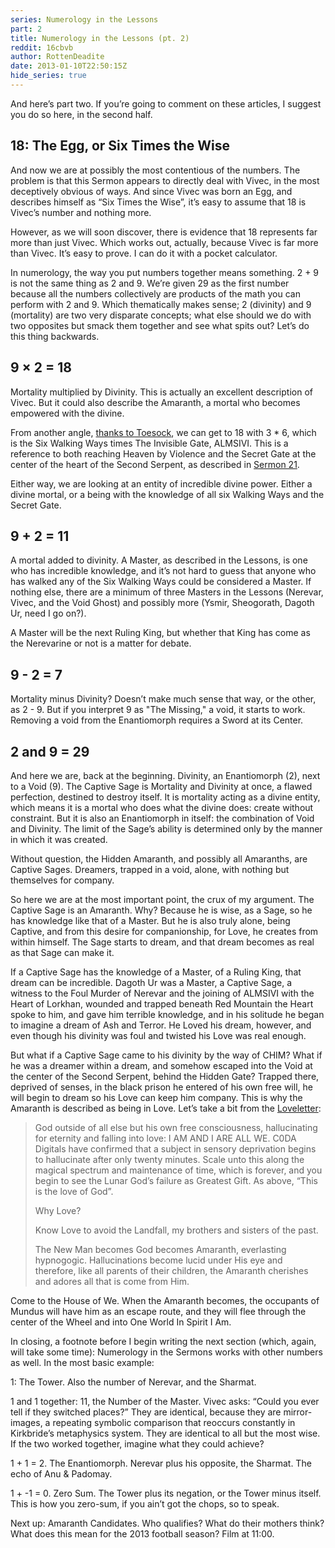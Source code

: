 ```yaml
---
series: Numerology in the Lessons
part: 2
title: Numerology in the Lessons (pt. 2)
reddit: 16cbvb
author: RottenDeadite
date: 2013-01-10T22:50:15Z
hide_series: true
---
```


And here’s part two. If you’re going to comment on these articles, I suggest you
do so here, in the second half.

## 18: The Egg, or Six Times the Wise

And now we are at possibly the most contentious of the numbers. The problem is
that this Sermon appears to directly deal with Vivec, in the most deceptively
obvious of ways. And since Vivec was born an Egg, and describes himself as “Six
Times the Wise”, it’s easy to assume that 18 is Vivec’s number and nothing more.

However, as we will soon discover, there is evidence that 18 represents far more
than just Vivec. Which works out, actually, because Vivec is far more than
Vivec. It’s easy to prove. I can do it with a pocket calculator.

In numerology, the way you put numbers together means something. 2 + 9 is not
the same thing as 2 and 9. We’re given 29 as the first number because all the
numbers collectively are products of the math you can perform with 2 and 9.
Which thematically makes sense; 2 (divinity) and 9 (mortality) are two very
disparate concepts; what else should we do with two opposites but smack them
together and see what spits out? Let’s do this thing backwards.

## 9 × 2 = 18

Mortality multiplied by Divinity. This is actually an excellent description of
Vivec. But it could also describe the Amaranth, a mortal who becomes empowered
with the divine.

From another angle, [thanks to Toesock][0], we can get to 18 with 3 * 6, which
is the Six Walking Ways times The Invisible Gate, ALMSIVI. This is a reference
to both reaching Heaven by Violence and the Secret Gate at the center of the
heart of the Second Serpent, as described in [Sermon 21][1].

Either way, we are looking at an entity of incredible divine power. Either a
divine mortal, or a being with the knowledge of all six Walking Ways and the
Secret Gate.

## 9 + 2 = 11

A mortal added to divinity. A Master, as described in the Lessons, is one who
has incredible knowledge, and it’s not hard to guess that anyone who has walked
any of the Six Walking Ways could be considered a Master. If nothing else,
there are a minimum of three Masters in the Lessons (Nerevar, Vivec, and the
Void Ghost) and possibly more (Ysmir, Sheogorath, Dagoth Ur, need I go on?).

A Master will be the next Ruling King, but whether that King has come as the
Nerevarine or not is a matter for debate.

## 9 - 2 = 7

Mortality minus Divinity? Doesn’t make much sense that way, or the other, as 2 -
9. But if you interpret 9 as "The Missing," a void, it starts to work. Removing
a void from the Enantiomorph requires a Sword at its Center.

## 2 and 9 = 29

And here we are, back at the beginning. Divinity, an Enantiomorph (2), next to a
Void (9). The Captive Sage is Mortality and Divinity at once, a flawed
perfection, destined to destroy itself. It is mortality acting as a divine
entity, which means it is a mortal who does what the divine does: create without
constraint. But it is also an Enantiomorph in itself: the combination of Void
and Divinity. The limit of the Sage’s ability is determined only by the manner
in which it was created.

Without question, the Hidden Amaranth, and possibly all Amaranths, are Captive
Sages. Dreamers, trapped in a void, alone, with nothing but themselves for
company.

So here we are at the most important point, the crux of my argument. The Captive
Sage is an Amaranth. Why? Because he is wise, as a Sage, so he has knowledge
like that of a Master. But he is also truly alone, being Captive, and from this
desire for companionship, for Love, he creates from within himself. The Sage
starts to dream, and that dream becomes as real as that Sage can make it.

If a Captive Sage has the knowledge of a Master, of a Ruling King, that dream
can be incredible. Dagoth Ur was a Master, a Captive Sage, a witness to the Foul
Murder of Nerevar and the joining of ALMSIVI with the Heart of Lorkhan, wounded
and trapped beneath Red Mountain the Heart spoke to him, and gave him terrible
knowledge, and in his solitude he began to imagine a dream of Ash and Terror. He
Loved his dream, however, and even though his divinity was foul and twisted his
Love was real enough.

But what if a Captive Sage came to his divinity by the way of CHIM? What if he
was a dreamer within a dream, and somehow escaped into the Void at the center of
the Second Serpent, behind the Hidden Gate? Trapped there, deprived of senses,
in the black prison he entered of his own free will, he will begin to dream so
his Love can keep him company. This is why the Amaranth is described as being in
Love. Let’s take a bit from the [Loveletter][2]:

> God outside of all else but his own free consciousness, hallucinating for
> eternity and falling into love: I AM AND I ARE ALL WE. C0DA Digitals have
> confirmed that a subject in sensory deprivation begins to hallucinate after
> only twenty minutes. Scale unto this along the magical spectrum and
> maintenance of time, which is forever, and you begin to see the Lunar God’s
> failure as Greatest Gift. As above, “This is the love of God”.
>
> Why Love?
>
> Know Love to avoid the Landfall, my brothers and sisters of the past.
>
> The New Man becomes God becomes Amaranth, everlasting hypnogogic.
> Hallucinations become lucid under His eye and therefore, like all parents of
> their children, the Amaranth cherishes and adores all that is come from Him.

Come to the House of We. When the Amaranth becomes, the occupants of Mundus will
have him as an escape route, and they will flee through the center of the Wheel
and into One World In Spirit I Am.

In closing, a footnote before I begin writing the next section (which, again,
will take some time): Numerology in the Sermons works with other numbers as
well. In the most basic example:

1: The Tower. Also the number of Nerevar, and the Sharmat.

1 and 1 together: 11, the Number of the Master. Vivec asks: “Could you ever tell
if they switched places?” They are identical, because they are mirror-images, a
repeating symbolic comparison that reoccurs constantly in Kirkbride’s
metaphysics system. They are identical to all but the most wise. If the two
worked together, imagine what they could achieve?

1 + 1 = 2. The Enantiomorph. Nerevar plus his opposite, the Sharmat. The echo of
Anu & Padomay.

1 + -1 = 0. Zero Sum. The Tower plus its negation, or the Tower minus itself.
This is how you zero-sum, if you ain’t got the chops, so to speak.

Next up: Amaranth Candidates. Who qualifies? What do their mothers think? What
does this mean for the 2013 football season? Film at 11:00.

[0]: https://forums.bethsoft.com/topic/1422049-hunt-the-amaranth-iv/page__view__findpost__p__21772130
[1]: https://www.imperial-library.info/content/thirty-six-lessons-vivec-sermon-twenty-one
[2]: https://www.imperial-library.info/content/loveletter-fifth-era-true-purpose-tamriel
